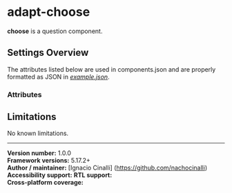 # adapt-choose
 **choose** is a question component.

## Settings Overview
The attributes listed below are used in components.json and are properly formatted as JSON in  [*example.json*](https://github.com/nachocinalli/adapt-choose/blob/master/example.json).

### Attributes


## Limitations

No known limitations.

----------------------------
**Version number:**  1.0.0  
**Framework versions:** 5.17.2+  
**Author / maintainer:** [Ignacio Cinalli] (https://github.com/nachocinalli)  
**Accessibility support:** 
**RTL support:**   
**Cross-platform coverage:** 